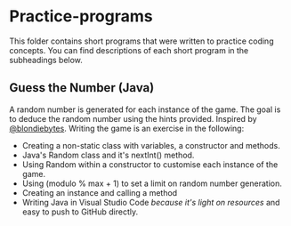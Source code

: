 # Practice-programs

This folder contains short programs that were written to practice coding concepts. You can find descriptions of each short program in the subheadings below.

## Guess the Number (Java)
A random number is generated for each instance of the game. The goal is to deduce the random number using the hints provided. Inspired by [@blondiebytes](https://github.com/blondiebytes).
Writing the game is an exercise in the following:
- Creating a non-static class with variables, a constructor and methods.
- Java's Random class and it's nextInt() method.
- Using Random within a constructor to customise each instance of the game.
- Using (modulo % max + 1) to set a limit on random number generation.
- Creating an instance and calling a method
- Writing Java in Visual Studio Code *because it's light on resources* and easy to push to GitHub directly.
